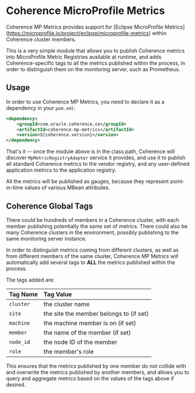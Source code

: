 # Coherence MicroProfile Metrics

Coherence MP Metrics provides support for [Eclipse MicroProfile Metrics]
(https://microprofile.io/project/eclipse/microprofile-metrics) within Coherence
cluster members. 

This is a very simple module that allows you to publish Coherence metrics into
MicroProfile Metric Registries available at runtime, and adds Coherence-specific
tags to all the metrics published within the process, in order to distinguish them
on the monitoring server, such as Prometheus.
 
## Usage

In order to use Coherence MP Metrics, you need to declare it as a dependency in your `pom.xml`:
```xml
<dependency>
    <groupId>com.oracle.coherence.ce</groupId>
    <artifactId>coherence-mp-metrics</artifactId>
    <version>${coherence.version}</version>
</dependency>
```                                                                        

That's it -- once the module above is in the class path, Coherence will discover
`MpMetricRegistryAdapter` service it provides, and use it to publish all standard
Coherence metrics to the vendor registry, and any user-defined application metrics
to the application registry.

All the metrics will be published as gauges, because they represent point-in-time
values of various MBean attributes.

## Coherence Global Tags

There could be hundreds of members in a Coherence cluster, with each member 
publishing potentially the same set of metrics. There could also be many Coherence
clusters in the environment, possibly publishing to the same monitoring server
instance. 

In order to distinguish metrics coming from different clusters, as well as from
different members of the same cluster, Coherence MP Metrics will automatically
add several tags to **ALL** the metrics published within the process.

The tags added are:

| Tag Name  | Tag Value 
| :-------- | :-------- 
| `cluster` | the cluster name 
| `site`    | the site the member belongs to (if set) 
| `machine` | the machine member is on (if set) 
| `member`  | the name of the member (if set) 
| `node_id` | the node ID of the member 
| `role`    | the member's role 

This ensures that the metrics published by one member do not collide with and 
overwrite the metrics published by another members, and allows you to query and 
aggregate metrics based on the values of the tags above if desired.